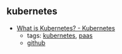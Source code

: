 kubernetes 
---
* [What is Kubernetes? - Kubernetes](https://kubernetes.io/docs/concepts/overview/what-is-kubernetes/)
    * tags: [kubernetes](../tags/kubernetes.md), [paas](../tags/paas.md)
    * [github](https://github.com/kubernetes/kubernetes)
